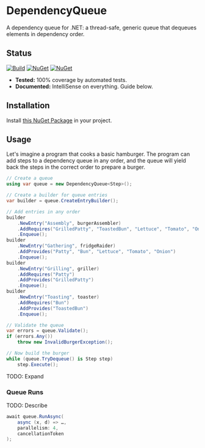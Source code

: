 # DependencyQueue

A dependency queue for .NET: a thread-safe, generic queue that dequeues
elements in dependency order.

## Status

[![Build](https://github.com/sharpjs/DependencyQueue/workflows/Build/badge.svg)](https://github.com/sharpjs/DependencyQueue/actions)
[![NuGet](https://img.shields.io/nuget/v/DependencyQueue.svg)](https://www.nuget.org/packages/DependencyQueue)
[![NuGet](https://img.shields.io/nuget/dt/DependencyQueue.svg)](https://www.nuget.org/packages/DependencyQueue)

- **Tested:**     100% coverage by automated tests.
- **Documented:** IntelliSense on everything.  Guide below.

## Installation

Install [this NuGet Package](https://www.nuget.org/packages/DependencyQueue) in your project.

## Usage

Let's imagine a program that cooks a basic hamburger.  The program can add
steps to a dependency queue in any order, and the queue will yield back the
steps in the correct order to prepare a burger.

```csharp
// Create a queue
using var queue = new DependencyQueue<Step>();

// Create a builder for queue entries
var builder = queue.CreateEntryBuilder();

// Add entries in any order
builder
    .NewEntry("Assembly", burgerAssembler)
    .AddRequires("GrilledPatty", "ToastedBun", "Lettuce", "Tomato", "Onion", "Sauce")
    .Enqueue();
builder
    .NewEntry("Gathering", fridgeRaider)
    .AddProvides("Patty", "Bun", "Lettuce", "Tomato", "Onion")
    .Enqueue();
builder
    .NewEntry("Grilling", griller)
    .AddRequires("Patty")
    .AddProvides("GrilledPatty")
    .Enqueue();
builder
    .NewEntry("Toasting", toaster)
    .AddRequires("Bun")
    .AddProvides("ToastedBun")
    .Enqueue();

// Validate the queue
var errors = queue.Validate();
if (errors.Any())
    throw new InvalidBurgerException();

// Now build the burger
while (queue.TryDequeue() is Step step)
    step.Execute();
```

TODO: Expand

### Queue Runs

TODO: Describe

```csharp
await queue.RunAsync(
    async (x, d) => …,
    parallelism: 4,
    cancellationToken
);
```

<!--
  Copyright Subatomix Research Inc.
  SPDX-License-Identifier: MIT
-->
